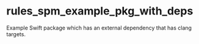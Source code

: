 # rules_spm_example_pkg_with_deps
Example Swift package which has an external dependency that has clang targets.
